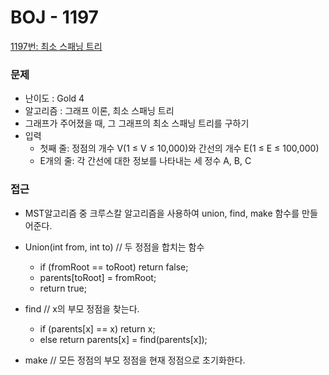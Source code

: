 # BOJ - 1197

[1197번: 최소 스패닝 트리](https://www.acmicpc.net/problem/1197)

### 문제

- 난이도 : Gold 4
- 알고리즘 : 그래프 이론, 최소 스패닝 트리
- 그래프가 주어졌을 때, 그 그래프의 최소 스패닝 트리를 구하기
- 입력
    - 첫째 줄:  정점의 개수 V(1 ≤ V ≤ 10,000)와 간선의 개수 E(1 ≤ E ≤ 100,000)
    - E개의 줄: 각 간선에 대한 정보를 나타내는 세 정수 A, B, C

### 접근

- MST알고리즘 중 크루스칼 알고리즘을 사용하여 union, find, make 함수를 만들어준다.

- Union(int from, int to)  // 두 정점을 합치는 함수
    - if (fromRoot == toRoot) return false;
    - parents[toRoot] = fromRoot;
    - return true;
- find  // x의 부모 정점을 찾는다.
    - if (parents[x] == x) return x;
    - else return parents[x] = find(parents[x]);
- make  // 모든 정점의 부모 정점을 현재 정점으로 초기화한다.
